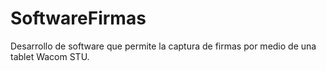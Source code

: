 # SoftwareFirmas

Desarrollo de software que permite la captura de firmas por medio de una tablet Wacom STU.
